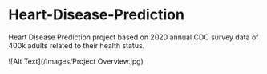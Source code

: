 # Heart-Disease-Prediction
Heart Disease Prediction project based on 2020 annual CDC survey data of 400k adults related to their health status.

![Alt Text](/Images/Project Overview.jpg)
